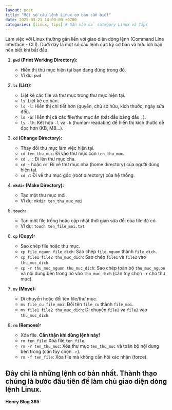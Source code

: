 ```yaml
---
layout: post
title: "Một số câu lệnh Linux cơ bản cần biết"
date: 2025-03-21 14:00:00 +0700
categories: [linux, tips] # Gán vào cả category Linux và Tips
---
```


Làm việc với Linux thường gắn liền với giao diện dòng lệnh (Command Line Interface - CLI). Dưới đây là một số câu lệnh cực kỳ cơ bản và hữu ích bạn nên biết khi bắt đầu:

1.  **`pwd` (Print Working Directory):**
    * Hiển thị thư mục hiện tại bạn đang đứng trong đó.
    * Ví dụ: `pwd`

2.  **`ls` (List):**
    * Liệt kê các file và thư mục trong thư mục hiện tại.
    * `ls`: Liệt kê cơ bản.
    * `ls -l`: Hiển thị chi tiết hơn (quyền, chủ sở hữu, kích thước, ngày sửa đổi).
    * `ls -a`: Hiển thị cả các file/thư mục ẩn (bắt đầu bằng dấu `.`).
    * `ls -lh`: Kết hợp `-l` và `-h` (human-readable) để hiển thị kích thước dễ đọc hơn (KB, MB...).

3.  **`cd` (Change Directory):**
    * Thay đổi thư mục làm việc hiện tại.
    * `cd ten_thu_muc`: Đi vào thư mục con `ten_thu_muc`.
    * `cd ..`: Đi lên thư mục cha.
    * `cd ~` hoặc `cd`: Đi về thư mục nhà (home directory) của người dùng hiện tại.
    * `cd /`: Đi về thư mục gốc (root directory) của hệ thống.

4.  **`mkdir` (Make Directory):**
    * Tạo một thư mục mới.
    * Ví dụ: `mkdir ten_thu_muc_moi`

5.  **`touch`:**
    * Tạo một file trống hoặc cập nhật thời gian sửa đổi của file đã có.
    * Ví dụ: `touch ten_file_moi.txt`

6.  **`cp` (Copy):**
    * Sao chép file hoặc thư mục.
    * `cp file_nguon file_dich`: Sao chép `file_nguon` thành `file_dich`.
    * `cp file1 file2 thu_muc_dich`: Sao chép `file1` và `file2` vào `thu_muc_dich`.
    * `cp -r thu_muc_nguon thu_muc_dich`: Sao chép toàn bộ `thu_muc_nguon` và nội dung bên trong nó vào `thu_muc_dich` (cần tùy chọn `-r` cho thư mục).

7.  **`mv` (Move):**
    * Di chuyển hoặc đổi tên file/thư mục.
    * `mv file_cu file_moi`: Đổi tên `file_cu` thành `file_moi`.
    * `mv file1 file2 thu_muc_dich`: Di chuyển `file1` và `file2` vào `thu_muc_dich`.

8.  **`rm` (Remove):**
    * Xóa file. **Cẩn thận khi dùng lệnh này!**
    * `rm ten_file`: Xóa file `ten_file`.
    * `rm -r ten_thu_muc`: Xóa thư mục `ten_thu_muc` và toàn bộ nội dung bên trong (cần tùy chọn `-r`).
    * `rm -f ten_file`: Xóa file mà không cần hỏi xác nhận (force).

Đây chỉ là những lệnh cơ bản nhất. Thành thạo chúng là bước đầu tiên để làm chủ giao diện dòng lệnh Linux.
--------------
**Henry Blog 365**
